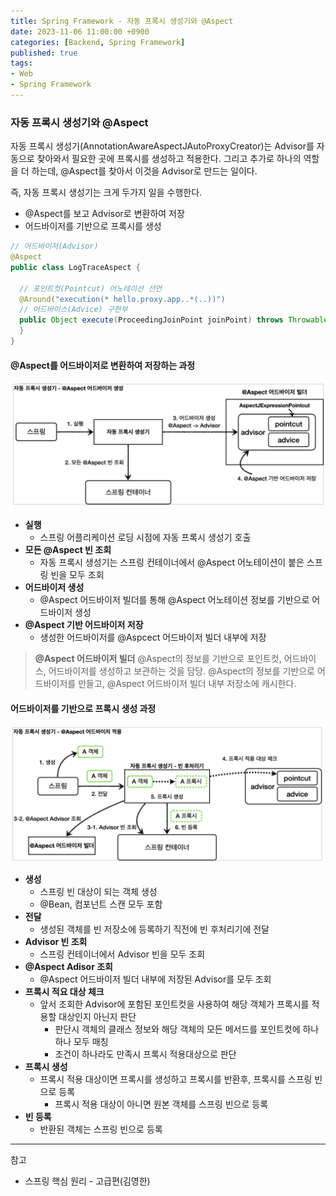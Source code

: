 ```yaml
---
title: Spring Framework - 자동 프록시 생성기와 @Aspect
date: 2023-11-06 11:00:00 +0900
categories: [Backend, Spring Framework]
published: true
tags:
- Web
- Spring Framework
---
```


### 자동 프록시 생성기와 @Aspect
자동 프록시 생성기(AnnotationAwareAspectJAutoProxyCreator)는 Advisor를 자동으로 찾아와서 필요한 곳에 프록시를 생성하고 적용한다.
그리고 추가로 하나의 역할을 더 하는데, @Aspect를 찾아서 이것을 Advisor로 만드는 일이다.

즉, 자동 프록시 생성기는 크게 두가지 일을 수행한다.
  - @Aspect를 보고 Advisor로 변환하여 저장
  - 어드바이저를 기반으로 프록시를 생성

```java
// 어드바이저(Advisor)
@Aspect
public class LogTraceAspect {

  // 포인트컷(Pointcut) 어노테이션 선언
  @Around("execution(* hello.proxy.app..*(..))")
  // 어드바이스(Advice) 구현부
  public Object execute(ProceedingJoinPoint joinPoint) throws Throwable  {
  }
}
```

#### @Aspect를 어드바이저로 변환하여 저장하는 과정
![Alt text](/assets/posts/img/spring/spring_basic/spring_12_01.png)
  - **실행**
    - 스프링 어플리케이션 로딩 시점에 자동 프록시 생성기 호출
  - **모든 @Aspect 빈 조회**
    - 자동 프록시 생성기는 스프링 컨테이너에서 @Aspect 어노테이션이 붙은 스프링 빈을 모두 조회
  - **어드바이저 생성**
    - @Aspect 어드바이저 빌더를 통해 @Aspect 어노테이션 정보를 기반으로 어드바이저 생성
  - **@Aspect 기반 어드바이저 저장**
    - 생성한 어드바이저를 @Aspcect 어드바이저 빌더 내부에 저장

> **@Aspect 어드바이저 빌더**
> @Aspect의 정보를 기반으로 포인트컷, 어드바이스, 어드바이저를 생성하고 보관하는 것을 담당.
> @Aspect의 정보를 기반으로 어드바이저를 만들고, @Aspect 어드바이저 빌더 내부 저장소에 캐시한다.

#### 어드바이저를 기반으로 프록시 생성 과정
![Alt text](/assets/posts/img/spring/spring_basic/spring_12_02.png)
  - **생성**
    - 스프링 빈 대상이 되는 객체 생성
    - @Bean, 컴포넌트 스캔 모두 포함
  - **전달**
    - 생성된 객체를 빈 저장소에 등록하기 직전에 빈 후처리기에 전달
  - **Advisor 빈 조회**
    - 스프링 컨테이너에서 Advisor 빈을 모두 조회
  - **@Aspect Adisor 조회**
    - @Aspect 어드바이저 빌더 내부에 저장된 Advisor를 모두 조회
  - **프록시 적요 대상 체크**
    - 앞서 조회한 Advisor에 포함된 포인트컷을 사용하여 해당 객체가 프록시를 적용할 대상인지 아닌지 판단
      - 판단시 객체의 클래스 정보와 해당 객체의 모든 메서드를 포인트컷에 하나하나 모두 매칭
      - 조건이 하나라도 만족시 프록시 적용대상으로 판단
  - **프록시 생성**
    - 프록시 적용 대상이면 프록시를 생성하고 프록시를 반환후, 프록시를 스프링 빈으로 등록
      - 프록시 적용 대상이 아니면 원본 객체를 스프링 빈으로 등록
  - **빈 등록**
    - 반환된 객체는 스프링 빈으로 등록

---
참고
 - 스프링 핵심 원리 - 고급편(김영한)
